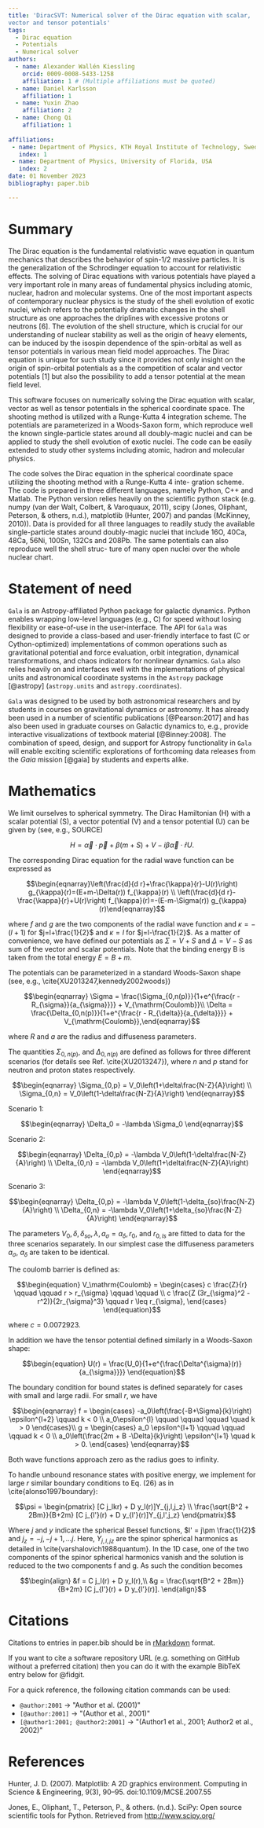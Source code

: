 ```yaml
---
title: 'DiracSVT: Numerical solver of the Dirac equation with scalar,
vector and tensor potentials'
tags:
  - Dirac equation
  - Potentials
  - Numerical solver
authors:
  - name: Alexander Wallén Kiessling
    orcid: 0009-0008-5433-1258
    affiliation: 1 # (Multiple affiliations must be quoted)
  - name: Daniel Karlsson
    affiliation: 1
  - name: Yuxin Zhao
    affiliation: 2
  - name: Chong Qi
    affiliation: 1
    
affiliations:
 - name: Department of Physics, KTH Royal Institute of Technology, Sweden
   index: 1
 - name: Department of Physics, University of Florida, USA
   index: 2
date: 01 November 2023 
bibliography: paper.bib

---
```


# Summary
The Dirac equation is the fundamental relativistic wave equation in quantum mechanics that describes the behavior of spin-1/2 massive particles. It
is the generalization of the Schrodinger equation to account for relativistic
effects. The solving of Dirac equations with various potentials have played a
very important role in many areas of fundamental physics including atomic,
nuclear, hadron and molecular systems. One of the most important aspects of contemporary nuclear
physics is the study of the shell evolution of exotic nuclei, which refers to
the potentially dramatic changes in the shell structure as one approaches the
driplines with excessive protons or neutrons [6]. The evolution of the shell
structure, which is crucial for our understanding of nuclear stability as well
as the origin of heavy elements, can be induced by the isospin dependence
of the spin-orbital as well as tensor potentials in various mean field model
approaches. The Dirac equation is unique for such study since it provides
not only insight on the origin of spin-orbital potentials as a the competition
of scalar and vector potentials [1] but also the possibility to add a tensor potential at the mean field level. 

This software focuses on numerically solving the
Dirac equation with scalar, vector as well as tensor potentials in the spherical coordinate space. The shooting
method is utilized with a Runge-Kutta 4 integration scheme. The potentials
are parameterized in a Woods-Saxon form, which reproduce well the known
single-particle states around all doubly-magic nuclei and can be applied to
study the shell evolution of exotic nuclei. The code can be easily extended
to study other systems including atomic, hadron and molecular physics.

The code solves the Dirac equation in the spherical
coordinate space utilizing the shooting method with a Runge-Kutta 4 inte-
gration scheme. The code is prepared in three different languages, namely 
Python, C++ and Matlab. The Python version relies heavily on the scientific python stack (e.g. numpy
(van der Walt, Colbert, & Varoquaux, 2011), scipy (Jones, Oliphant, Peterson, & others,
n.d.), matplotlib (Hunter, 2007) and pandas (McKinney, 2010)). Data is provided for all three languages to readily study the available single-particle
states around doubly-magic nuclei that include 16O, 40Ca, 48Ca, 56Ni, 100Sn,
132Cs and 208Pb. The same potentials can also reproduce well the shell struc-
ture of many open nuclei over the whole nuclear chart.

# Statement of need

`Gala` is an Astropy-affiliated Python package for galactic dynamics. Python
enables wrapping low-level languages (e.g., C) for speed without losing
flexibility or ease-of-use in the user-interface. The API for `Gala` was
designed to provide a class-based and user-friendly interface to fast (C or
Cython-optimized) implementations of common operations such as gravitational
potential and force evaluation, orbit integration, dynamical transformations,
and chaos indicators for nonlinear dynamics. `Gala` also relies heavily on and
interfaces well with the implementations of physical units and astronomical
coordinate systems in the `Astropy` package [@astropy] (`astropy.units` and
`astropy.coordinates`).

`Gala` was designed to be used by both astronomical researchers and by
students in courses on gravitational dynamics or astronomy. It has already been
used in a number of scientific publications [@Pearson:2017] and has also been
used in graduate courses on Galactic dynamics to, e.g., provide interactive
visualizations of textbook material [@Binney:2008]. The combination of speed,
design, and support for Astropy functionality in `Gala` will enable exciting
scientific explorations of forthcoming data releases from the *Gaia* mission
[@gaia] by students and experts alike.

# Mathematics

We limit ourselves to spherical symmetry. The Dirac Hamiltonian \(H\) with a scalar potential \(S\), a vector potential \(V\) and a tensor potential \(U\) can be given by (see, e.g., SOURCE)

$$\begin{equation}
   H=\vec{\alpha} \cdot \vec{p}+\beta(m+S)+V-i \beta \vec{\alpha} \cdot \hat{r} U.
\end{equation}$$

The corresponding Dirac equation for the radial wave function can be expressed as

$$\begin{eqnarray}\left(\frac{d}{d r}+\frac{\kappa}{r}-U(r)\right) g_{\kappa}(r)=(E+m-\Delta(r)) f_{\kappa}(r) \\ \left(\frac{d}{d r}-\frac{\kappa}{r}+U(r)\right) f_{\kappa}(r)=-(E-m-\Sigma(r)) g_{\kappa}(r)\end{eqnarray}$$

where $f$ and $g$ are the two components of the radial wave function and $\kappa=-(l+1)$ for $j=l+\frac{1}{2}$ and $\kappa=l$ for $j=l-\frac{1}{2}$.
As a matter of convenience, we have defined our potentials as $\Sigma = V + S$ and $\Delta = V - S$ as sum of the vector and scalar potentials. Note that the binding energy B is taken from the total energy $E = B + m.$

The potentials can be parameterized in a standard Woods-Saxon shape (see, e.g., \cite{XU2013247,kennedy2002woods})

$$\begin{eqnarray}
 \Sigma = \frac{\Sigma_{0,n(p)}}{1+e^{\frac{r - R_{\sigma}}{a_{\sigma}}}} + V_{\mathrm{Coulomb}}\\
 \Delta = \frac{\Delta_{0,n(p)}}{1+e^{\frac{r - R_{\delta}}{a_{\delta}}}} + V_{\mathrm{Coulomb}},\end{eqnarray}$$
 
where $R$ and $a$ are the radius and diffuseness parameters.

The quantities $\Sigma_{0,n(p)},$ and $\Delta_{0,n(p)}$ are defined as follows for three different scenarios (for details see Ref. \cite{XU2013247}), where $n$ and $p$ stand for neutron and proton states respectively.

$$\begin{eqnarray}
\Sigma_{0,p} = V_0\left(1+\delta\frac{N-Z}{A}\right) \\
\Sigma_{0,n} = V_0\left(1-\delta\frac{N-Z}{A}\right)
\end{eqnarray}$$

Scenario 1:

$$\begin{eqnarray}
\Delta_0 = -\lambda \Sigma_0
\end{eqnarray}$$

Scenario 2:

$$\begin{eqnarray}
\Delta_{0,p} = -\lambda V_0\left(1-\delta\frac{N-Z}{A}\right) \\
\Delta_{0,n} = -\lambda V_0\left(1+\delta\frac{N-Z}{A}\right) 
\end{eqnarray}$$

Scenario 3:

$$\begin{eqnarray}
\Delta_{0,p} = -\lambda V_0\left(1-\delta_{so}\frac{N-Z}{A}\right) \\
\Delta_{0,n} = -\lambda V_0\left(1+\delta_{so}\frac{N-Z}{A}\right) 
\end{eqnarray}$$


The parameters $V_0, \delta, \delta_{so}, \lambda, a_{\sigma} = a_\delta, r_0,$ and $r_{0,ls}$ are fitted to data for the three scenarios separately. In our simplest case the diffuseness parameters  $a_{\sigma}$, $a_\delta$ are taken to be identical.

The coulomb barrier is defined as:

$$\begin{equation}
V_\mathrm{Coulomb} = 
\begin{cases}
	c \frac{Z}{r} \qquad \qquad  r > r_{\sigma} \qquad \qquad \\
	c \frac{Z (3r_{\sigma}^2 - r^2)}{2r_{\sigma}^3} \qquad r \leq r_{\sigma},
\end{cases}
\end{equation}$$

where $c = 0.0072923$.

In addition we have the tensor potential defined similarly in a Woods-Saxon shape: 

$$\begin{equation}
  U(r) = \frac{U_0}{1+e^{\frac{\Delta^{\sigma}(r)}{a_{\sigma}}}}  
\end{equation}$$


The boundary condition for bound states is defined separately for cases with small and large radii. For small $r$, we have

$$\begin{eqnarray} 
f = 
\begin{cases}
	-a_0\left(\frac{-B+\Sigma}{k}\right) \epsilon^{l+2} \qquad k < 0 \\
	a_0\epsilon^{l}  \qquad \qquad \qquad \quad  k > 0 
\end{cases}\\
g = 
\begin{cases}
	a_0 \epsilon^{l+1} \qquad \qquad \qquad  k < 0   \\
	a_0\left(\frac{2m + B -\Delta}{k}\right) \epsilon^{l+1} \quad  k > 0.
\end{cases}
\end{eqnarray}$$

Both wave functions approach zero as the radius goes to infinity.

To handle unbound resonance states with positive energy, we implement for  large $r$ similar boundary conditions to Eq. (26) as in \cite{alonso1997boundary}:

$$\psi = 
\begin{pmatrix}
	[C j_lkr) + D y_l(r)]Y_{j,l,j_z} \\
	\frac{\sqrt{B^2 + 2Bm}}{B+2m} [C j_{l'}(r) + D y_{l'}(r)]Y_{j,l',j_z}
\end{pmatrix}$$

Where $j$ and $y$ indicate the spherical Bessel functions, $l' = j\pm \frac{1}{2}$ and $j_z = -j, -j+1, \dots j.$ Here, $Y_{j,l,jz}$ are the spinor spherical harmonics as detailed in \cite{varshalovich1988quantum}. In the 1D case, one of the two components of the spinor spherical harmonics vanish and the solution is reduced to the two components f and g. As such the condition becomes

$$\begin{align} 
&f = C j_l(r) + D y_l(r),\\
&g = \frac{\sqrt{B^2 + 2Bm}}{B+2m} [C j_{l'}(r) + D y_{l'}(r)]. 
\end{align}$$

# Citations

Citations to entries in paper.bib should be in
[rMarkdown](http://rmarkdown.rstudio.com/authoring_bibliographies_and_citations.html)
format.

If you want to cite a software repository URL (e.g. something on GitHub without a preferred
citation) then you can do it with the example BibTeX entry below for @fidgit.

For a quick reference, the following citation commands can be used:
- `@author:2001`  ->  "Author et al. (2001)"
- `[@author:2001]` -> "(Author et al., 2001)"
- `[@author1:2001; @author2:2001]` -> "(Author1 et al., 2001; Author2 et al., 2002)"



# References

Hunter, J. D. (2007). Matplotlib: A 2D graphics environment. Computing in Science &
Engineering, 9(3), 90–95. doi:10.1109/MCSE.2007.55

Jones, E., Oliphant, T., Peterson, P., & others. (n.d.). SciPy: Open source scientific tools
for Python. Retrieved from http://www.scipy.org/
